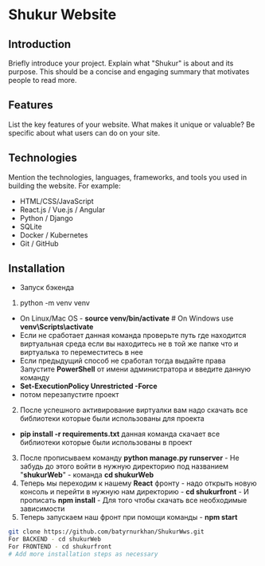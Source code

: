 # Shukur Website

## Introduction
Briefly introduce your project. Explain what "Shukur" is about and its purpose. This should be a concise and engaging summary that motivates people to read more.

## Features
List the key features of your website. What makes it unique or valuable? Be specific about what users can do on your site.

## Technologies
Mention the technologies, languages, frameworks, and tools you used in building the website. For example:
- HTML/CSS/JavaScript
- React.js / Vue.js / Angular
- Python / Django 
- SQLite
- Docker / Kubernetes
- Git / GitHub

## Installation
- Запуск бэкенда 
1. python -m venv venv
- On Linux/Mac OS - **source venv/bin/activate**  # On Windows use **venv\Scripts\activate**
- Если не сработает данная команда проверьте путь где находится виртуальная среда
если вы находитесь не в той же папке что и виртуалька то переместитесь в нее
- Если предыдущий способ не сработал тогда выдайте права
Запустите **PowerShell** от имени администратора и введите данную команду
- **Set-ExecutionPolicy Unrestricted -Force**
- потом перезапустите проект
2. После успешного активирование виртуалки вам надо скачать все библиотеки которые
были использованы для проекта
- **pip install -r requirements.txt**
данная команда скачает все библиотеки которые были использованы в проект
3. После прописываем команду **python manage.py runserver** - Не забудь до этого войти в нужную директорию под названием "**shukurWeb**" - команда **cd shukurWeb** 
4. Теперь мы переходим к нашему **React** фронту - надо открыть новую консоль и перейти в нужную нам директорию - **cd shukurfront** - И прописать **npm install** - Для того чтобы скачать все необходимые зависимости
5. Теперь запускаем наш фронт при помощи команды - **npm start** 

```bash
git clone https://github.com/batyrnurkhan/ShukurWws.git
For BACKEND - cd shukurWeb
For FRONTEND - cd shukurfront
# Add more installation steps as necessary
